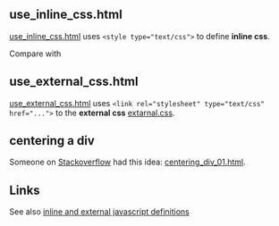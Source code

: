 ## use_inline_css.html

[use_inline_css.html](https://raw.github.com/ReneNyffenegger/development_misc/master/web/css/use_inline_css.html) uses `<style type="text/css">` to define **inline css**.

Compare with 

## use_external_css.html

[use_external_css.html](https://raw.github.com/ReneNyffenegger/development_misc/master/web/css/use_external_css.html) uses `<link rel="stylesheet" type="text/css" href="...">` to the **external css**
[extarnal.css](https://raw.github.com/ReneNyffenegger/development_misc/master/web/css/external.css).

## centering a div

Someone on [Stackoverflow](http://stackoverflow.com/a/8347427/180275) had this idea:
[centering_div_01.html](https://raw.github.com/ReneNyffenegger/development_misc/master/web/css/centering_div_01.html).


## Links

See also [inline and external javascript definitions](https://github.com/ReneNyffenegger/development_misc/tree/master/web/js#readme)

